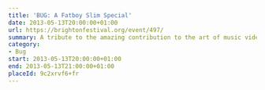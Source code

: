 ```yaml
---
title: 'BUG: A Fatboy Slim Special'
date: 2013-05-13T20:00:00+01:00
url: https://brightonfestival.org/event/497/
summary: A tribute to the amazing contribution to the art of music video by Norman Cook – better known as that giant of British dance music Fatboy Slim – presented by comedian, writer, director and video fanatic Adam Buxton.
category:
- Bug
start: 2013-05-13T20:00:00+01:00
end: 2013-05-13T21:00:00+01:00
placeId: 9c2xrvf6+fr
---
```

